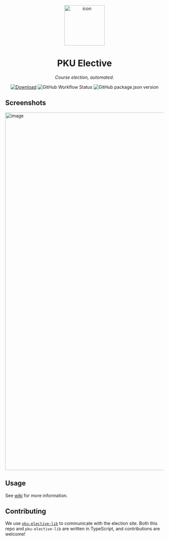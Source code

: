 <div align=center>
  <img src=resources/icon.png alt=icon width=128>
  <h1>PKU Elective</h1>
  <i>Course election, automated.</i>

[![Download](https://flat.badgen.net/badge/download%20via/nightly.link/blue)](https://nightly.link/thezzisu/pku-elective/workflows/build/main)
![GitHub Workflow Status](https://img.shields.io/github/actions/workflow/status/thezzisu/pku-elective/build.yml?logo=github&style=flat-square)
![GitHub package.json version](https://img.shields.io/github/package-json/v/thezzisu/pku-elective?style=flat-square)

</div>

## Screenshots

<img width="1134" alt="image" src="https://github.com/thezzisu/pku-elective/assets/21094314/9146427c-49ef-4d9b-8615-19530c2b1515">

## Usage

See [wiki](https://github.com/thezzisu/pku-elective/wiki) for more information.

## Contributing

We use [`pku-elective-lib`](https://github.com/thezzisu/pku-elective-lib) to communicate with the election site. Both this repo and `pku-elective-lib` are written in TypeScript, and contributions are welcome!
